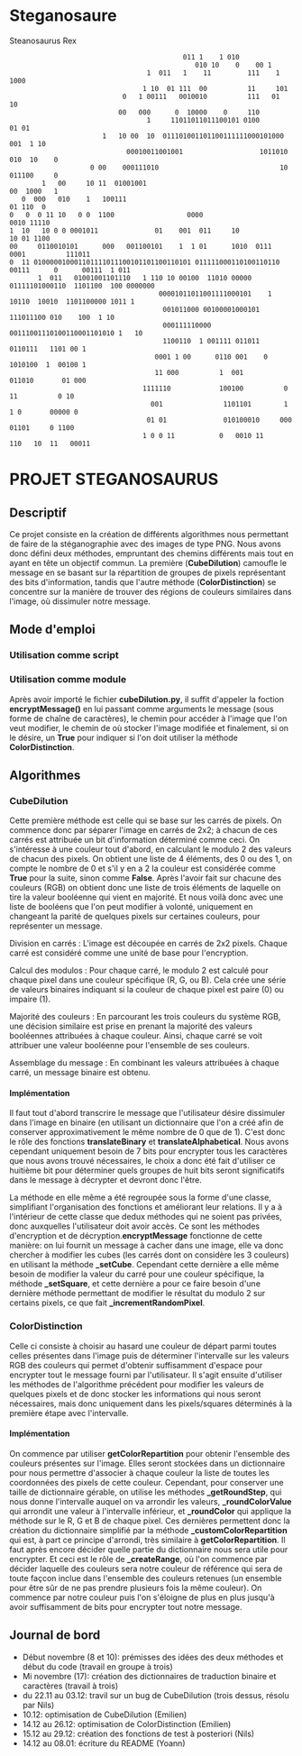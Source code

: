 # Steganosaure
Steanosaurus Rex

	                                           011 1    1 010                                          
	                                              010 10    0    00 1                                   
	                                  1  011   1    11         111    1 1000                            
	                                 1 10  01 111  00          11     101                               
	                            0   1 00111   0010010          111   01   10                            
	                           00   000      0  10000    0     110                                      
	                                  1     11011011011100101 0100          01 01                       
	                       1   10 00  10  011101001101100111111000101000    001  1 10                   
	                             00010011001001                   1011010 010  10    0                  
	                    0 00    000111010                              10 011100     0                  
	        1   00     10 11  01001001                                   00  1000   1                   
	   0  000   010    1   100111                                               01 110  0               
	0   0  0 11 10   0 0  1100                  0000                             0010 11110             
	1  10   10 0 0 0001011              01    001  011     10                     10 01 1100            
	00     0110010101      000   001100101    1  1 01      1010  0111    0001          111011           
	0  11 010000010001101111011100101101100110101 011111000110100110110  00111      0      00111  1 011 
	       1  011   01001001101110   1 110 10 00100  11010 00000   01111101000110  1101100  100 0000000 
	                                     00001011011001111000101    1   10110  10010  1101100000 1011 1 
	                                      001011000 00100001000101      111011100 010    100  1 10      
	                                      000111110000  00111001110100110001101010 1   10               
	                                      1100110  1 001111 011011  0110111   1101 00 1                 
	                                    0001 1 00      0110 001    0 1010100  1  00100 1                
	                                    11 000          1  001       011010       01 000                
	                                 1111110            100100          0 11          0 10              
	                                   001               1101101        1 1 0       00000 0             
	                                  01 01              010100010     000 01101     0 1100             
	                                 1 0 0 11           0   0010 11     110   10  11   00011           
                                 
# PROJET STEGANOSAURUS
 
## Descriptif
Ce projet consiste en la création de différents algorithmes nous permettant de faire de la stéganographie avec des images de type PNG. Nous avons donc défini deux méthodes, empruntant des chemins différents mais tout en ayant en tête un objectif commun. La première (**CubeDilution**) camoufle le message en se basant sur la répartition de groupes de pixels représentant des bits d'information, tandis que l'autre méthode (**ColorDistinction**) se concentre sur la manière de trouver des régions de couleurs similaires dans l'image, où dissimuler notre message.
 
## Mode d'emploi

### Utilisation comme script
 
### Utilisation comme module
Après avoir importé le fichier **cubeDilution.py**, il suffit d'appeler la foction **encryptMessage()** en lui passant comme arguments le message (sous forme de chaîne de caractères), le chemin pour accéder à l'image que l'on veut modifier, le chemin de où stocker l'image modifiée et finalement, si on le désire, un **True** pour indiquer si l'on doit utiliser la méthode **ColorDistinction**.
## Algorithmes
 
### CubeDilution
Cette première méthode est celle qui se base sur les carrés de pixels. On commence donc par séparer l'image en carrés de 2x2; à chacun de ces carrés est attribuée un bit d'information déterminé comme ceci. On s'intéresse à une couleur tout d'abord, en calculant le modulo 2 des valeurs de chacun des pixels. On obtient une liste de 4 éléments, des 0 ou des 1, on compte le nombre de 0 et s'il y en a 2 la couleur est considérée comme **True** pour la suite, sinon comme **False**. Après l'avoir fait sur chacune des couleurs (RGB) on obtient donc une liste de trois éléments de laquelle on tire la valeur booléenne qui vient en majorité. Et nous voilà donc avec une liste de booléens que l'on peut modifier à volonté, uniquement en changeant la parité de quelques pixels sur certaines couleurs, pour représenter un message.

Division en carrés : L'image est découpée en carrés de 2x2 pixels. Chaque carré est considéré comme une unité de base pour l'encryption.

Calcul des modulos : Pour chaque carré, le modulo 2 est calculé pour chaque pixel dans une couleur spécifique (R, G, ou B). Cela crée une série de valeurs binaires indiquant si la couleur de chaque pixel est paire (0) ou impaire (1).

Majorité des couleurs : En parcourant les trois couleurs du système RGB, une décision similaire est prise en prenant la majorité des valeurs booléennes attribuées à chaque couleur. Ainsi, chaque carré se voit attribuer une valeur booléenne pour l'ensemble de ses couleurs.

Assemblage du message : En combinant les valeurs attribuées à chaque carré, un message binaire est obtenu.
#### Implémentation
 Il faut tout d'abord transcrire le message que l'utilisateur désire dissimuler dans l'image en binaire (en utilisant un dictionnaire que l'on a créé afin de conserver approximativement le même nombre de 0 que de 1). C'est donc le rôle des fonctions **translateBinary** et **translateAlphabetical**. Nous avons cependant uniquement besoin de 7 bits pour encrypter tous les caractères que nous avons trouvé nécessaires, le choix a donc été fait d'utiliser ce huitième bit pour déterminer quels groupes de huit bits seront significatifs dans le message à décrypter et devront donc l'être.

 La méthode en elle même a été regroupée sous la forme d'une classe, simplifiant l'organisation des fonctions et améliorant leur relations. Il y a à l'intérieur de cette classe que dedux méthodes qui ne soient pas privées, donc auxquelles l'utilisateur doit avoir accès. Ce sont les méthodes d'encryption et de décryption.**encryptMessage** fonctionne de cette manière: on lui fournit un message à cacher dans une image, elle va donc chercher à modifier les cubes (les carrés dont on considère les 3 couleurs) en utilisant la méthode **_setCube**. Cependant cette dernière a elle même besoin de modifier la valeur du carré pour une couleur spécifique, la méthode **_setSquare**, et cette dernière a pour ce faire besoin d'une dernière méthode permettant de modifier le résultat du modulo 2 sur certains pixels, ce que fait **_incrementRandomPixel**.
 
### ColorDistinction
 Celle ci consiste à choisir au hasard une couleur de départ parmi toutes celles présentes dans l'image puis de déterminer l'intervalle sur les valeurs RGB des couleurs qui permet d'obtenir suffisamment d'espace pour encrypter tout le message fourni par l'utilisateur. Il s'agit ensuite d'utiliser les méthodes de l'algorithme précédent pour modifier les valeurs de quelques pixels et de donc stocker les informations qui nous seront nécessaires, mais donc uniquement dans les pixels/squares déterminés à la première étape avec l'intervalle.
 #### Implémentation
On commence par utiliser **getColorRepartition** pour obtenir l'ensemble des couleurs présentes sur l'image. Elles seront stockées dans un dictionnaire pour nous permettre d'associer à chaque couleur la liste de toutes les coordonnées des pixels de cette couleur. Cependant, pour conserver une taille de dictionnaire gérable, on utilise les méthodes **_getRoundStep**, qui nous donne l'intervalle auquel on va arrondir les valeurs, **_roundColorValue** qui arrondit une valeur à l'intervalle inférieur, et **_roundColor** qui applique la méthode sur le R, G et B de chaque pixel. Ces dernières permettent donc la création du dictionnaire simplifié par la méthode **_customColorRepartition** qui est, à part ce principe d'arrondi, très similaire à **getColorRepartition**.
Il faut après encore décider quelle partie du dictionnaire nous sera utile pour encrypter. Et ceci est le rôle de **_createRange**, où l'on commence par décider laquelle des couleurs sera notre couleur de référence qui sera de toute façcon inclue dans l'ensemble des couleurs retenues (un ensemble pour être sûr de ne pas prendre plusieurs fois la même couleur). On commence par notre couleur puis l'on s'éloigne de plus en plus jusqu'à avoir suffisamment de bits pour encrypter tout notre message.

## Journal de bord
- Début novembre (8 et 10): prémisses des idées des deux méthodes et début du code (travail en groupe à trois)
- Mi novembre (17): création des dictionnaires de traduction binaire et caractères (travail à trois)
- du 22.11 au 03.12: travil sur un bug de CubeDilution (trois dessus, résolu par Nils)
- 10.12: optimisation de CubeDilution (Emilien)
- 14.12 au 26.12: optimisation de ColorDistinction (Emilien)
- 15.12 au 29.12: création des fonctions de test à posteriori (Nils)
- 14.12 au 08.01: écriture du README (Yoann)